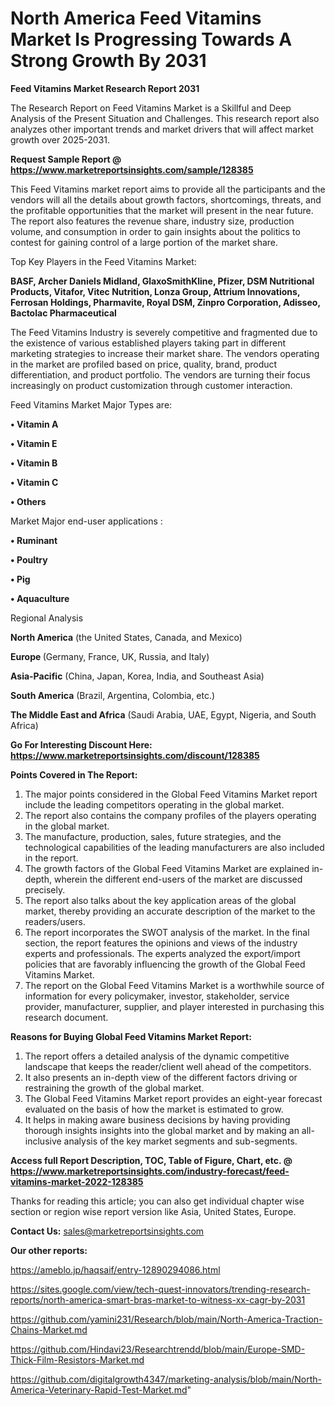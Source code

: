# North America Feed Vitamins Market Is Progressing Towards A Strong Growth By 2031

<strong>Feed Vitamins Market Research Report 2031</strong>

The Research Report on Feed Vitamins Market is a Skillful and Deep Analysis of the Present Situation and Challenges. This research report also analyzes other important trends and market drivers that will affect market growth over 2025-2031.

<strong>Request Sample Report @ <a href=https://www.marketreportsinsights.com/sample/128385>https://www.marketreportsinsights.com/sample/128385</a></strong>

This Feed Vitamins market report aims to provide all the participants and the vendors will all the details about growth factors, shortcomings, threats, and the profitable opportunities that the market will present in the near future. The report also features the revenue share, industry size, production volume, and consumption in order to gain insights about the politics to contest for gaining control of a large portion of the market share.

Top Key Players in the Feed Vitamins Market:

<strong>BASF, Archer Daniels Midland, GlaxoSmithKline, Pfizer, DSM Nutritional Products, Vitafor, Vitec Nutrition, Lonza Group, Attrium Innovations, Ferrosan Holdings, Pharmavite, Royal DSM, Zinpro Corporation, Adisseo, Bactolac Pharmaceutical</strong>

The Feed Vitamins Industry is severely competitive and fragmented due to the existence of various established players taking part in different marketing strategies to increase their market share. The vendors operating in the market are profiled based on price, quality, brand, product differentiation, and product portfolio. The vendors are turning their focus increasingly on product customization through customer interaction.

Feed Vitamins Market Major Types are:

<strong>• Vitamin A

• Vitamin E

• Vitamin B

• Vitamin C

• Others</strong>

Market Major end-user applications :

<strong>• Ruminant

• Poultry

• Pig

• Aquaculture</strong>

Regional Analysis

</u><strong><b>North America</b></strong> (the United States, Canada, and Mexico)

<strong><b>Europe </b></strong>(Germany, France, UK, Russia, and Italy)

<strong><b>Asia-Pacific</b></strong> (China, Japan, Korea, India, and Southeast Asia)

<strong><b>South America</b></strong> (Brazil, Argentina, Colombia, etc.)

<strong><b>The Middle East and Africa</b></strong> (Saudi Arabia, UAE, Egypt, Nigeria, and South Africa)

<strong>Go For Interesting Discount Here: <a href=https://www.marketreportsinsights.com/discount/128385>https://www.marketreportsinsights.com/discount/128385</a></strong>

<strong>Points Covered in The Report:</strong>
<ol>
  <li>The major points considered in the Global Feed Vitamins Market report include the leading competitors operating in the global market.</li>
  <li>The report also contains the company profiles of the players operating in the global market.</li>
  <li>The manufacture, production, sales, future strategies, and the technological capabilities of the leading manufacturers are also included in the report.</li>
  <li>The growth factors of the Global Feed Vitamins Market are explained in-depth, wherein the different end-users of the market are discussed precisely.</li>
  <li>The report also talks about the key application areas of the global market, thereby providing an accurate description of the market to the readers/users.</li>
  <li>The report incorporates the SWOT analysis of the market. In the final section, the report features the opinions and views of the industry experts and professionals. The experts analyzed the export/import policies that are favorably influencing the growth of the Global Feed Vitamins Market.</li>
  <li>The report on the Global Feed Vitamins Market is a worthwhile source of information for every policymaker, investor, stakeholder, service provider, manufacturer, supplier, and player interested in purchasing this research document.</li>
</ol>
<strong>Reasons for Buying Global Feed Vitamins Market Report:</strong>

<ol>
  <li>The report offers a detailed analysis of the dynamic competitive landscape that keeps the reader/client well ahead of the competitors.</li>
  <li>It also presents an in-depth view of the different factors driving or restraining the growth of the global market.</li>
  <li>The Global Feed Vitamins Market report provides an eight-year forecast evaluated on the basis of how the market is estimated to grow.</li>
  <li>It helps in making aware business decisions by having providing thorough insights insights into the global market and by making an all-inclusive analysis of the key market segments and sub-segments.</li>
</ol>
<strong>Access full Report Description, TOC, Table of Figure, Chart, etc. @ <a href=https://www.marketreportsinsights.com/industry-forecast/feed-vitamins-market-2022-128385>https://www.marketreportsinsights.com/industry-forecast/feed-vitamins-market-2022-128385</a></strong>


Thanks for reading this article; you can also get individual chapter wise section or region wise report version like Asia, United States, Europe.

<strong>Contact Us:</strong>
sales@marketreportsinsights.com

<strong>Our other reports:</strong>

<a href=https://ameblo.jp/haqsaif/entry-12890294086.html>https://ameblo.jp/haqsaif/entry-12890294086.html</a>

<a href=https://sites.google.com/view/tech-quest-innovators/trending-research-reports/north-america-smart-bras-market-to-witness-xx-cagr-by-2031>https://sites.google.com/view/tech-quest-innovators/trending-research-reports/north-america-smart-bras-market-to-witness-xx-cagr-by-2031</a>

<a href=https://github.com/yamini231/Research/blob/main/North-America-Traction-Chains-Market.md>https://github.com/yamini231/Research/blob/main/North-America-Traction-Chains-Market.md</a>

<a href=https://github.com/Hindavi23/Researchtrendd/blob/main/Europe-SMD-Thick-Film-Resistors-Market.md>https://github.com/Hindavi23/Researchtrendd/blob/main/Europe-SMD-Thick-Film-Resistors-Market.md</a>

<a href=https://github.com/digitalgrowth4347/marketing-analysis/blob/main/North-America-Veterinary-Rapid-Test-Market.md>https://github.com/digitalgrowth4347/marketing-analysis/blob/main/North-America-Veterinary-Rapid-Test-Market.md</a>"
